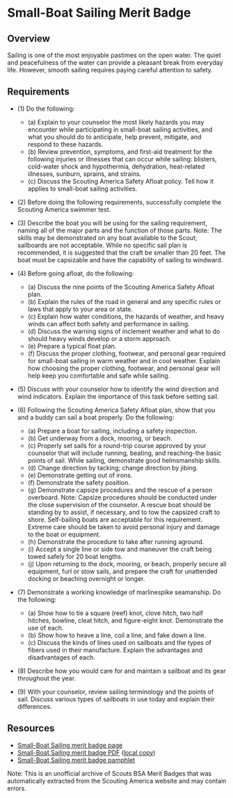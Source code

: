

# Small-Boat Sailing Merit Badge


## Overview



Sailing is one of the most enjoyable pastimes on the open water. The quiet and peacefulness of the water can provide a pleasant break from everyday life. However, smooth sailing requires paying careful attention to safety.

## Requirements

* (1) Do the following:
    * (a) Explain to your counselor the most likely hazards you may encounter while participating in small-boat sailing activities, and what you should do to anticipate, help prevent, mitigate, and respond to these hazards.
    * (b) Review prevention, symptoms, and first-aid treatment for the following injuries or illnesses that can occur while sailing: blisters, cold-water shock and hypothermia, dehydration, heat-related illnesses, sunburn, sprains, and strains.
    * (c) Discuss the Scouting America Safety Afloat policy. Tell how it applies to small-boat sailing activities.


* (2) Before doing the following requirements, successfully complete the Scouting America swimmer test.
* (3) Describe the boat you will be using for the sailing requirement, naming all of the major parts and the function of those parts. Note: The skills may be demonstrated on any boat available to the Scout; sailboards are not acceptable. While no specific sail plan is recommended, it is suggested that the craft be smaller than 20 feet. The boat must be capsizable and have the capability of sailing to windward.
* (4) Before going afloat, do the following:
    * (a) Discuss the nine points of the Scouting America Safety Afloat plan.
    * (b) Explain the rules of the road in general and any specific rules or laws that apply to your area or state.
    * (c) Explain how water conditions, the hazards of weather, and heavy winds can affect both safety and performance in sailing.
    * (d) Discuss the warning signs of inclement weather and what to do should heavy winds develop or a storm approach.
    * (e) Prepare a typical float plan.
    * (f) Discuss the proper clothing, footwear, and personal gear required for small-boat sailing in warm weather and in cool weather. Explain how choosing the proper clothing, footwear, and personal gear will help keep you comfortable and safe while sailing.


* (5) Discuss with your counselor how to identify the wind direction and wind indicators. Explain the importance of this task before setting sail.
* (6) Following the Scouting America Safety Afloat plan, show that you and a buddy can sail a boat properly. Do the following:
    * (a) Prepare a boat for sailing, including a safety inspection.
    * (b) Get underway from a dock, mooring, or beach.
    * (c) Properly set sails for a round-trip course approved by your counselor that will include running, beating, and reaching-the basic points of sail. While sailing, demonstrate good helmsmanship skills.
    * (d) Change direction by tacking; change direction by jibing.
    * (e) Demonstrate getting out of irons.
    * (f) Demonstrate the safety position.
    * (g) Demonstrate capsize procedures and the rescue of a person overboard. Note: Capsize procedures should be conducted under the close supervision of the counselor. A rescue boat should be standing by to assist, if necessary, and to tow the capsized craft to shore. Self-bailing boats are acceptable for this requirement. Extreme care should be taken to avoid personal injury and damage to the boat or equipment.
    * (h) Demonstrate the procedure to take after running aground.
    * (i) Accept a single line or side tow and maneuver the craft being towed safely for 20 boat lengths.
    * (j) Upon returning to the dock, mooring, or beach, properly secure all equipment, furl or stow sails, and prepare the craft for unattended docking or beaching overnight or longer.


* (7) Demonstrate a working knowledge of marlinespike seamanship. Do the following:
    * (a) Show how to tie a square (reef) knot, clove hitch, two half hitches, bowline, cleat hitch, and figure-eight knot. Demonstrate the use of each.
    * (b) Show how to heave a line, coil a line, and fake down a line.
    * (c) Discuss the kinds of lines used on sailboats and the types of fibers used in their manufacture. Explain the advantages and disadvantages of each.


* (8) Describe how you would care for and maintain a sailboat and its gear throughout the year.
* (9) With your counselor, review sailing terminology and the points of sail. Discuss various types of sailboats in use today and explain their differences.


## Resources

- [Small-Boat Sailing merit badge page](https://www.scouting.org/merit-badges/small-boat-sailing/)
- [Small-Boat Sailing merit badge PDF](https://filestore.scouting.org/filestore/Merit_Badge_ReqandRes/Pamphlets/Small%20Boat%20Sailing_2025.pdf) ([local copy](files/small-boat-sailing-merit-badge.pdf))
- [Small-Boat Sailing merit badge pamphlet](https://www.scoutshop.org/bsa-small-boat-sailing-merit-badge-pamphlet-661049.html)

Note: This is an unofficial archive of Scouts BSA Merit Badges that was automatically extracted from the Scouting America website and may contain errors.